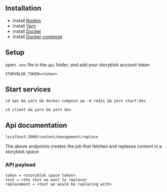 ## Installation

- install [Nodejs](https://nodejs.org/en/)
- install [Yarn](https://classic.yarnpkg.com/lang/en/docs/install/#mac-stable)
- install [Docker](https://www.docker.com/products/docker-desktop/)
- install [Docker-compose](https://docs.docker.com/compose/install/)

## Setup

open `.env` file in the `api` folder, and add your storyblok account token

```
STORYBLOK_TOKEN=<token>
```

## Start services

```ssh
cd api && yarn && docker-compose up -d redis && yarn start:dev
```

```ssh
cd client && yarn && yarn dev
```

## Api documentation

`localhost:3000/content/management/replace`

The above endpoints creates the job that fetches and replaces content in a storyblok space

 ### API payload

 ```
 token = <storyblok space token>
 text = <the text we want to replace>
 replacement = <text we would be replacing with>
 ```

